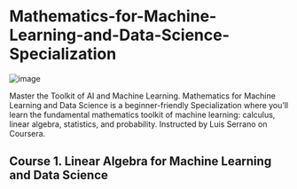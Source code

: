 # Mathematics-for-Machine-Learning-and-Data-Science-Specialization
![image](https://github.com/cgarciaca/Mathematics-for-Machine-Learning-and-Data-Science-Specialization/assets/107439390/cadb6070-854a-4b63-8077-9b58ac410813)

Master the Toolkit of AI and Machine Learning. Mathematics for Machine Learning and Data Science is a beginner-friendly Specialization where you’ll learn the fundamental mathematics toolkit of machine learning: calculus, linear algebra, statistics, and probability.  Instructed by Luis Serrano on Coursera.

## Course 1. Linear Algebra for Machine Learning and Data Science

